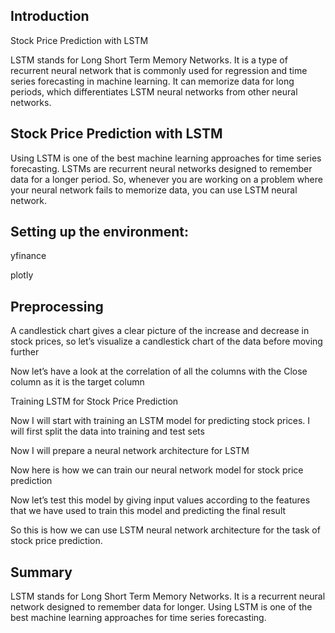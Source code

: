 
## Introduction

Stock Price Prediction with LSTM

LSTM stands for Long Short Term Memory Networks. It is a type of recurrent neural network that is commonly used for regression and time series forecasting in machine learning. It can memorize data for long periods, which differentiates LSTM neural networks from other neural networks. 
## Stock Price Prediction with LSTM

Using LSTM is one of the best machine learning approaches for time series forecasting. LSTMs are recurrent neural networks designed to remember data for a longer period. So, whenever you are working on a problem where your neural network fails to memorize data, you can use LSTM neural network.
## Setting up the environment:
yfinance

plotly


##  Preprocessing

A candlestick chart gives a clear picture of the increase and decrease in stock prices, so let’s visualize a candlestick chart of the data before moving further

Now let’s have a look at the correlation of all the columns with the Close column as it is the target column

Training LSTM for Stock Price Prediction

Now I will start with training an LSTM model for predicting stock prices. I will first split the data into training and test sets

Now I will prepare a neural network architecture for LSTM

Now here is how we can train our neural network model for stock price prediction

Now let’s test this model by giving input values according to the features that we have used to train this model and predicting the final result

So this is how we can use LSTM neural network architecture for the task of stock price prediction.


## Summary

LSTM stands for Long Short Term Memory Networks. It is a recurrent neural network designed to remember data for longer. Using LSTM is one of the best machine learning approaches for time series forecasting.